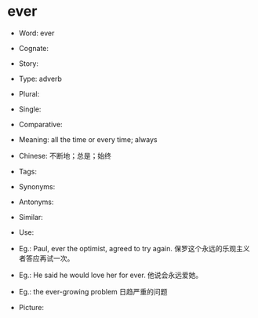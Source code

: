 # ever

- Word: ever
- Cognate: 
- Story: 

- Type: adverb
- Plural: 
- Single: 
- Comparative: 
- Meaning: all the time or every time; always
- Chinese: 不断地；总是；始终
- Tags: 
- Synonyms: 
- Antonyms: 
- Similar: 
- Use: 
- Eg.: Paul, ever the optimist, agreed to try again. 保罗这个永远的乐观主义者答应再试一次。
- Eg.: He said he would love her for ever. 他说会永远爱她。
- Eg.: the ever-growing problem 日趋严重的问题
- Picture: 

